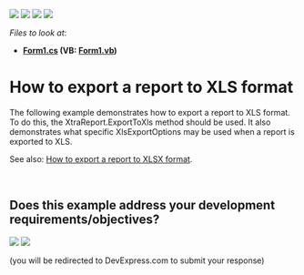 <!-- default badges list -->
![](https://img.shields.io/endpoint?url=https://codecentral.devexpress.com/api/v1/VersionRange/128600842/13.1.6%2B)
[![](https://img.shields.io/badge/Open_in_DevExpress_Support_Center-FF7200?style=flat-square&logo=DevExpress&logoColor=white)](https://supportcenter.devexpress.com/ticket/details/E46)
[![](https://img.shields.io/badge/📖_How_to_use_DevExpress_Examples-e9f6fc?style=flat-square)](https://docs.devexpress.com/GeneralInformation/403183)
[![](https://img.shields.io/badge/💬_Leave_Feedback-feecdd?style=flat-square)](#does-this-example-address-your-development-requirementsobjectives)
<!-- default badges end -->
<!-- default file list -->
*Files to look at*:

* **[Form1.cs](./CS/Form1.cs) (VB: [Form1.vb](./VB/Form1.vb))**
<!-- default file list end -->
# How to export a report to XLS format


<p>The following example demonstrates how to export a report to XLS format. To do this, the XtraReport.ExportToXls method should be used. It also demonstrates what specific XlsExportOptions may be used when a report is exported to XLS.</p><p>See also: <a href="https://www.devexpress.com/Support/Center/p/E1539">How to export a report to XLSX format</a>.</p>

<br/>


<!-- feedback -->
## Does this example address your development requirements/objectives?

[<img src="https://www.devexpress.com/support/examples/i/yes-button.svg"/>](https://www.devexpress.com/support/examples/survey.xml?utm_source=github&utm_campaign=reporting-winforms-export-xls&~~~was_helpful=yes) [<img src="https://www.devexpress.com/support/examples/i/no-button.svg"/>](https://www.devexpress.com/support/examples/survey.xml?utm_source=github&utm_campaign=reporting-winforms-export-xls&~~~was_helpful=no)

(you will be redirected to DevExpress.com to submit your response)
<!-- feedback end -->

